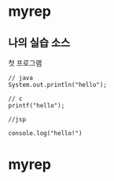 # myrep
## 나의 실습 소스
첫 프로그램 

```
// java
System.out.println("hello");

// c
printf("hello");

//jsp

console.log("hello!")
```
# myrep
